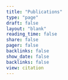 ```yaml
---
title: "Publications"
type: "page"
draft: false
layout: "blank"
reading_time: false
share: false
pager: false
backlinks: false
show_date: false
backlinks: false
view: citation
---
```

